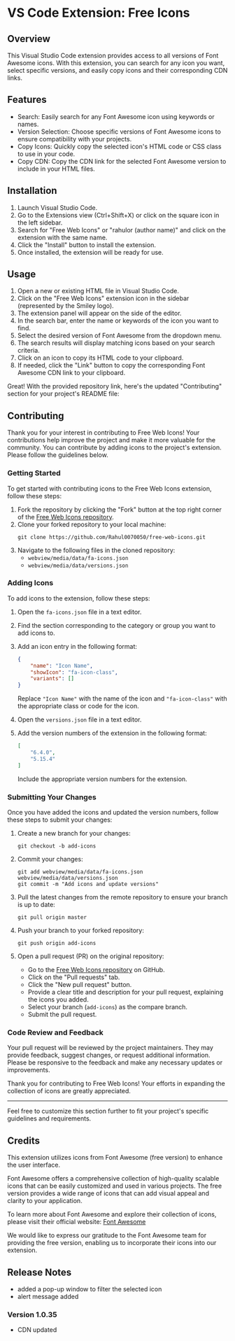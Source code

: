 # VS Code Extension: Free Icons

## Overview
This Visual Studio Code extension provides access to all versions of Font Awesome icons. With this extension, you can search for any icon you want, select specific versions, and easily copy icons and their corresponding CDN links.

## Features
- Search: Easily search for any Font Awesome icon using keywords or names.
- Version Selection: Choose specific versions of Font Awesome icons to ensure compatibility with your projects.
- Copy Icons: Quickly copy the selected icon's HTML code or CSS class to use in your code.
- Copy CDN: Copy the CDN link for the selected Font Awesome version to include in your HTML files.

## Installation
1. Launch Visual Studio Code.
2. Go to the Extensions view (Ctrl+Shift+X) or click on the square icon in the left sidebar.
3. Search for "Free Web Icons" or "rahulor (author name)" and click on the extension with the same name.
4. Click the "Install" button to install the extension.
5. Once installed, the extension will be ready for use.

## Usage
1. Open a new or existing HTML file in Visual Studio Code.
2. Click on the "Free Web Icons" extension icon in the sidebar (represented by the Smiley logo).
3. The extension panel will appear on the side of the editor.
4. In the search bar, enter the name or keywords of the icon you want to find.
5. Select the desired version of Font Awesome from the dropdown menu.
6. The search results will display matching icons based on your search criteria.
7. Click on an icon to copy its HTML code to your clipboard.
8. If needed, click the "Link" button to copy the corresponding Font Awesome CDN link to your clipboard.

Great! With the provided repository link, here's the updated "Contributing" section for your project's README file:

## Contributing

Thank you for your interest in contributing to Free Web Icons! Your contributions help improve the project and make it more valuable for the community. You can contribute by adding icons to the project's extension. Please follow the guidelines below.

### Getting Started

To get started with contributing icons to the Free Web Icons extension, follow these steps:

1. Fork the repository by clicking the "Fork" button at the top right corner of the [Free Web Icons repository](https://github.com/Rahul0070050/free-web-icons).
2. Clone your forked repository to your local machine:
   ```
   git clone https://github.com/Rahul0070050/free-web-icons.git
   ```
3. Navigate to the following files in the cloned repository:
   - `webview/media/data/fa-icons.json`
   - `webview/media/data/versions.json`

### Adding Icons

To add icons to the extension, follow these steps:

1. Open the `fa-icons.json` file in a text editor.
2. Find the section corresponding to the category or group you want to add icons to.
3. Add an icon entry in the following format:
   ```json
   {
       "name": "Icon Name",
       "showIcon": "fa-icon-class",
       "variants": []
   }
   ```
   Replace `"Icon Name"` with the name of the icon and `"fa-icon-class"` with the appropriate class or code for the icon.

4. Open the `versions.json` file in a text editor.
5. Add the version numbers of the extension in the following format:
   ```json
   [
       "6.4.0",
       "5.15.4"
   ]
   ```
   Include the appropriate version numbers for the extension.

### Submitting Your Changes

Once you have added the icons and updated the version numbers, follow these steps to submit your changes:

1. Create a new branch for your changes:
   ```
   git checkout -b add-icons
   ```

2. Commit your changes:
   ```
   git add webview/media/data/fa-icons.json webview/media/data/versions.json
   git commit -m "Add icons and update versions"
   ```

3. Pull the latest changes from the remote repository to ensure your branch is up to date:
   ```
   git pull origin master
   ```

4. Push your branch to your forked repository:
   ```
   git push origin add-icons
   ```

5. Open a pull request (PR) on the original repository:
   - Go to the [Free Web Icons repository](https://github.com/Rahul0070050/free-web-icons) on GitHub.
   - Click on the "Pull requests" tab.
   - Click the "New pull request" button.
   - Provide a clear title and description for your pull request, explaining the icons you added.
   - Select your branch (`add-icons`) as the compare branch.
   - Submit the pull request.

### Code Review and Feedback

Your pull request will be reviewed by the project maintainers. They may provide feedback, suggest changes, or request additional information. Please be responsive to the feedback and make any necessary updates or improvements.

Thank you for contributing to Free Web Icons! Your efforts in expanding the collection of icons are greatly appreciated.

---

Feel free to customize this section further to fit your project's specific guidelines and requirements.

## Credits

This extension utilizes icons from Font Awesome (free version) to enhance the user interface.

Font Awesome offers a comprehensive collection of high-quality scalable icons that can be easily customized and used in various projects. The free version provides a wide range of icons that can add visual appeal and clarity to your application.

To learn more about Font Awesome and explore their collection of icons, please visit their official website: [Font Awesome](https://fontawesome.com/)

We would like to express our gratitude to the Font Awesome team for providing the free version, enabling us to incorporate their icons into our extension.

## Release Notes
 - added a pop-up window to filter the selected icon
 - alert message added
### Version 1.0.35
 - CDN updated

